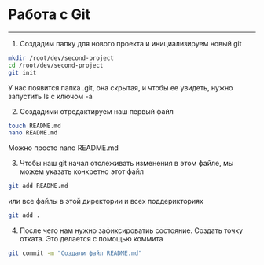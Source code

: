 # Работа с Git
---
1. Создадим папку для нового проекта и инициализируем новый git
```bash
mkdir /root/dev/second-project
cd /root/dev/second-project
git init
```
У нас появится папка .git, она скрытая, и чтобы ее увидеть, нужно запустить ls с ключом -a

2. Создадими отредактируем наш первый файл
```bash
touch README.md
nano README.md
```
Можно просто nano README.md

3. Чтобы наш git начал отслеживать изменения в этом файле, мы можем указать конкретно этот файл 
```bash
git add README.md 
```
или все файлы в этой директории и всех поддерикториях
```bash
git add .
```
4. После чего нам нужно зафиксироватиь состояние. Создать точку отката. Это делается с помощью коммита
```bash
git commit -m "Создали файл README.md"
```

